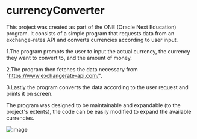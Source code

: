 # currencyConverter
This project was created as part of the ONE (Oracle Next Education) program. It consists of a simple program that requests data from an exchange-rates API and converts currencies according to user input.

1.The program prompts the user to input the actual currency, the currency they want to convert to, and the amount of money.

2.The program then fetches the data necessary from "https://www.exchangerate-api.com/".

3.Lastly the program converts the data according to the user request and prints it on screen.

The program was designed to be maintainable and expandable (to the project's extents), the code can be easily modified to expand the available currencies.

![image](https://github.com/wind-caster/currencyConverter/assets/165339685/931cb0da-abaf-440f-8d7a-85a27abfd66f)
